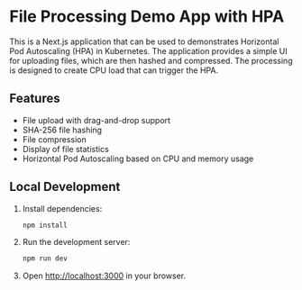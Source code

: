 # File Processing Demo App with HPA

This is a Next.js application that can be used to demonstrates Horizontal Pod Autoscaling (HPA) in Kubernetes. The application provides a simple UI for uploading files, which are then hashed and compressed. The processing is designed to create CPU load that can trigger the HPA.

## Features

- File upload with drag-and-drop support
- SHA-256 file hashing
- File compression
- Display of file statistics
- Horizontal Pod Autoscaling based on CPU and memory usage

## Local Development

1. Install dependencies:
   ```bash
   npm install
   ```

2. Run the development server:
   ```bash
   npm run dev
   ```

3. Open [http://localhost:3000](http://localhost:3000) in your browser.
